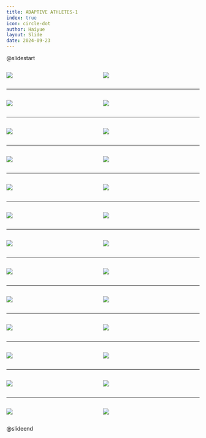 ```yaml
---
title: ADAPTIVE ATHLETES-1
index: true
icon: circle-dot
author: Haiyue
layout: Slide
date: 2024-09-23
---
```

 
@slidestart

<div style="display:flex">
<div style="flex:1">

![](https://raw.githubusercontent.com/yclord/reading/refs/heads/master/english/Level-Z/ADAPTIVE%20ATHLETES-1/001.webp)
</div>
<div style="flex:1">

![](https://raw.githubusercontent.com/yclord/reading/refs/heads/master/english/Level-Z/ADAPTIVE%20ATHLETES-1/002.webp)
</div>
</div>

---

<div style="display:flex">
<div style="flex:1">

![](https://raw.githubusercontent.com/yclord/reading/refs/heads/master/english/Level-Z/ADAPTIVE%20ATHLETES-1/003.webp)
</div>
<div style="flex:1">

![](https://raw.githubusercontent.com/yclord/reading/refs/heads/master/english/Level-Z/ADAPTIVE%20ATHLETES-1/004.webp)
</div>
</div>

---

<div style="display:flex">
<div style="flex:1">

![](https://raw.githubusercontent.com/yclord/reading/refs/heads/master/english/Level-Z/ADAPTIVE%20ATHLETES-1/005.webp)
</div>
<div style="flex:1">

![](https://raw.githubusercontent.com/yclord/reading/refs/heads/master/english/Level-Z/ADAPTIVE%20ATHLETES-1/006.webp)
</div>
</div>

---

<div style="display:flex">
<div style="flex:1">

![](https://raw.githubusercontent.com/yclord/reading/refs/heads/master/english/Level-Z/ADAPTIVE%20ATHLETES-1/007.webp)
</div>
<div style="flex:1">

![](https://raw.githubusercontent.com/yclord/reading/refs/heads/master/english/Level-Z/ADAPTIVE%20ATHLETES-1/008.webp)
</div>
</div>

---

<div style="display:flex">
<div style="flex:1">

![](https://raw.githubusercontent.com/yclord/reading/refs/heads/master/english/Level-Z/ADAPTIVE%20ATHLETES-1/009.webp)
</div>
<div style="flex:1">

![](https://raw.githubusercontent.com/yclord/reading/refs/heads/master/english/Level-Z/ADAPTIVE%20ATHLETES-1/010.webp)
</div>
</div>

---

<div style="display:flex">
<div style="flex:1">

![](https://raw.githubusercontent.com/yclord/reading/refs/heads/master/english/Level-Z/ADAPTIVE%20ATHLETES-1/011.webp)
</div>
<div style="flex:1">

![](https://raw.githubusercontent.com/yclord/reading/refs/heads/master/english/Level-Z/ADAPTIVE%20ATHLETES-1/012.webp)
</div>
</div>

---

<div style="display:flex">
<div style="flex:1">

![](https://raw.githubusercontent.com/yclord/reading/refs/heads/master/english/Level-Z/ADAPTIVE%20ATHLETES-1/013.webp)
</div>
<div style="flex:1">

![](https://raw.githubusercontent.com/yclord/reading/refs/heads/master/english/Level-Z/ADAPTIVE%20ATHLETES-1/014.webp)
</div>
</div>

---

<div style="display:flex">
<div style="flex:1">

![](https://raw.githubusercontent.com/yclord/reading/refs/heads/master/english/Level-Z/ADAPTIVE%20ATHLETES-1/015.webp)
</div>
<div style="flex:1">

![](https://raw.githubusercontent.com/yclord/reading/refs/heads/master/english/Level-Z/ADAPTIVE%20ATHLETES-1/016.webp)
</div>
</div>

---

<div style="display:flex">
<div style="flex:1">

![](https://raw.githubusercontent.com/yclord/reading/refs/heads/master/english/Level-Z/ADAPTIVE%20ATHLETES-1/017.webp)
</div>
<div style="flex:1">

![](https://raw.githubusercontent.com/yclord/reading/refs/heads/master/english/Level-Z/ADAPTIVE%20ATHLETES-1/018.webp)
</div>
</div>

---

<div style="display:flex">
<div style="flex:1">

![](https://raw.githubusercontent.com/yclord/reading/refs/heads/master/english/Level-Z/ADAPTIVE%20ATHLETES-1/019.webp)
</div>
<div style="flex:1">

![](https://raw.githubusercontent.com/yclord/reading/refs/heads/master/english/Level-Z/ADAPTIVE%20ATHLETES-1/020.webp)
</div>
</div>

---

<div style="display:flex">
<div style="flex:1">

![](https://raw.githubusercontent.com/yclord/reading/refs/heads/master/english/Level-Z/ADAPTIVE%20ATHLETES-1/021.webp)
</div>
<div style="flex:1">

![](https://raw.githubusercontent.com/yclord/reading/refs/heads/master/english/Level-Z/ADAPTIVE%20ATHLETES-1/022.webp)
</div>
</div>

---

<div style="display:flex">
<div style="flex:1">

![](https://raw.githubusercontent.com/yclord/reading/refs/heads/master/english/Level-Z/ADAPTIVE%20ATHLETES-1/023.webp)
</div>
<div style="flex:1">

![](https://raw.githubusercontent.com/yclord/reading/refs/heads/master/english/Level-Z/ADAPTIVE%20ATHLETES-1/024.webp)
</div>
</div>

---

<div style="display:flex">
<div style="flex:1">

![](https://raw.githubusercontent.com/yclord/reading/refs/heads/master/english/Level-Z/ADAPTIVE%20ATHLETES-1/025.webp)
</div>
<div style="flex:1">

![](https://raw.githubusercontent.com/yclord/reading/refs/heads/master/english/Level-Z/ADAPTIVE%20ATHLETES-1/026.webp)
</div>
</div>

@slideend